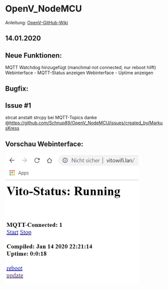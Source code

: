 # OpenV_NodeMCU

Anleitung: [OpenV-GitHub-Wiki](https://github.com/openv/openv/wiki/Bauanleitung-NodeMCU-WIFI---MQTT---HomeAssistant)

## 14.01.2020 ##
## Neue Funktionen:
MQTT Watchdog hinzugefügt (manchmal not connected, nur reboot hilft)
Webinterface - MQTT-Status anzeigen
Webinterface - Uptime anzeigen
## Bugfix:
## Issue #1
strcat anstatt strcpy bei MQTT-Topics danke @https://github.com/Schnup89/OpenV_NodeMCU/issues/created_by/MarkusKress 



## Vorschau Webinterface:


![alt text](https://github.com/Schnup89/OpenV_NodeMCU/blob/master/Webinterface.jpg?raw=true)

